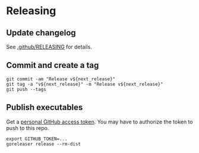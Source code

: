 # Releasing

## Update changelog

See [.github/RELEASING](https://github.com/cucumber/.github/blob/main/RELEASING.md) for details. 

## Commit and create a tag

    git commit -am "Release v${next_release}"
    git tag -a "v${next_release}" -m "Release v${next_release}"
    git push --tags

## Publish executables

Get a [personal GitHub access token](https://github.com/settings/tokens).
You may have to authorize the token to push to this repo.

    export GITHUB_TOKEN=...
    goreleaser release --rm-dist

